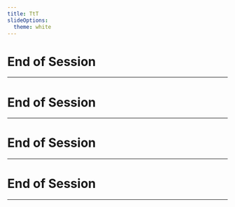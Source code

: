 ```yaml
---
title: TtT
slideOptions:
  theme: white
---
```


<style>
.reveal {
  font-size: 30px;
}
body {
        background: url(https://i.imgur.com/tVKBDOh.png);
        background-size:cover;
}
</style>

# End of Session

---

# End of Session

---

# End of Session

---

# End of Session

---
